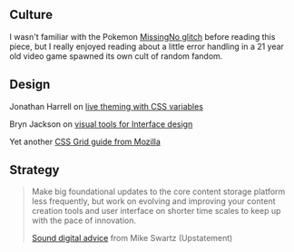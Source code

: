 ## Culture
I wasn't familiar with the Pokemon [MissingNo glitch](https://hackernoon.com/finding-missingno-4df003345ccd) before reading this piece, but I really enjoyed reading about a little error handling in a 21 year old video game spawned its own cult of random fandom.


## Design

Jonathan Harrell on [live theming with CSS variables](https://jonathan-harrell.com/live-theming-with-css-variables/)

Bryn Jackson on [visual tools for Interface design](https://spectrum.chat/thread/ac4cba39-0582-4b73-9582-9e863ed66346)

Yet another [CSS Grid guide from Mozilla](https://mozilladevelopers.github.io/playground/css-grid)

## Strategy

> Make big foundational updates to the core content storage platform less frequently, but work on evolving and improving your content creation tools and user interface on shorter time scales to keep up with the pace of innovation.
>
>[Sound digital advice](https://medium.com/stories-from-upstatement/how-long-should-your-website-last-44c0433c153b) from Mike Swartz (Upstatement)
